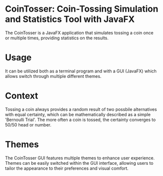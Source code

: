 # CoinTosser: Coin-Tossing Simulation and Statistics Tool with JavaFX

The CoinTosser is a JavaFX application that simulates tossing a coin 
once or multiple times, providing statistics on the results.

# Usage

It can be utilized both as a terminal program and with a 
GUI (JavaFX) which allows switch through multiple different themes.

# Context

Tossing a coin always provides a random result of two possbile alternatives
with equal certainty, which can be mathematically described
as a simple 'Bernoulli Trial'.
The more often a coin is tossed, the certainty converges
to 50/50 head or number.

# Themes

The CoinTosser GUI features multiple themes to enhance user experience. 
Themes can be easily switched within the GUI interface, allowing users 
to tailor the appearance to their preferences and visual comfort.
